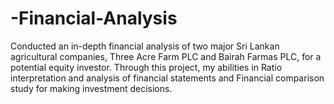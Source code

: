# -Financial-Analysis
Conducted an in-depth financial analysis of two major Sri Lankan agricultural companies, Three Acre Farm PLC and Bairah Farmas PLC, for a potential equity investor. Through this project, my abilities in Ratio interpretation and analysis of financial statements and Financial comparison study for making investment decisions.
